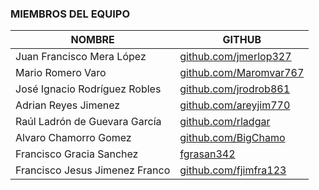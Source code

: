 ### MIEMBROS DEL EQUIPO

|          NOMBRE            |                        GITHUB                           |
|----------------------------|---------------------------------------------------------|
| Juan Francisco Mera López  | [github.com/jmerlop327](https://github.com/jmerlop327)  |
| Mario Romero Varo  | [github.com/Maromvar767](https://github.com/Mromvar767)  |
| José Ignacio Rodríguez Robles | [github.com/jrodrob861](https://github.com/jrodrob861) |
| Adrian Reyes Jimenez	     | [github.com/areyjim770](https://github.com/areyjim770)  |
| Raúl Ladrón de Guevara García | [github.com/rladgar](https://github.com/rladgar) |
| Alvaro Chamorro Gomez	     | [github.com/BigChamo](https://github.com/BigChamo)      |
| Francisco Gracia Sanchez   | [fgrasan342](https://github.com/fgrasan342)             |
| Francisco Jesus Jimenez Franco | [github.com/fjimfra123](https://github.com/fjimfra123) |
